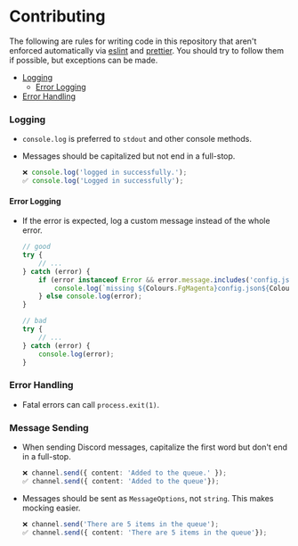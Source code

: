 # Contributing

The following are rules for writing code in this repository that aren't enforced automatically via [eslint](./.eslintrc.js) and [prettier](./.prettierrc.json). You should try to follow them if possible, but exceptions can be made.

-   [Logging](#logging)
    -   [Error Logging](#error-logging)
-   [Error Handling](#error-handling)

### Logging

-   `console.log` is preferred to `stdout` and other console methods.
-   Messages should be capitalized but not end in a full-stop.

    ```ts
    ❌ console.log('logged in successfully.');
    ✅ console.log('Logged in successfully');
    ```

#### Error Logging

-   If the error is expected, log a custom message instead of the whole error.

    ```ts
    // good
    try {
        // ...
    } catch (error) {
        if (error instanceof Error && error.message.includes('config.json')) {
            console.log(`missing ${Colours.FgMagenta}config.json${Colours.Reset} file in root directory`);
        } else console.log(error);
    }

    // bad
    try {
        // ...
    } catch (error) {
        console.log(error);
    }
    ```

### Error Handling

-   Fatal errors can call `process.exit(1)`.

### Message Sending

-   When sending Discord messages, capitalize the first word but don't end in a full-stop.
    ```ts
    ❌ channel.send({ content: 'Added to the queue.' });
    ✅ channel.send({ content: 'Added to the queue'});
    ```
-   Messages should be sent as `MessageOptions`, not `string`. This makes mocking easier.

    ```ts
    ❌ channel.send('There are 5 items in the queue');
    ✅ channel.send({ content: 'There are 5 items in the queue'});
    ```
